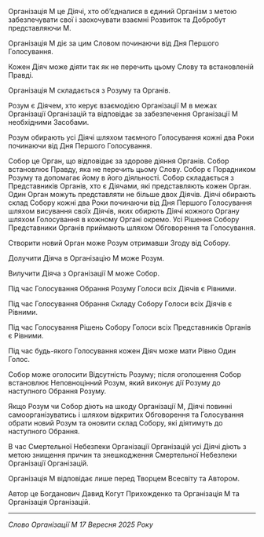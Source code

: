 Організація М це Діячі, хто обʼєдналися в єдиний Організм з метою забезпечувати свої і заохочувати взаємні Розвиток та Добробут представляючи М.

Організація М діє за цим Словом починаючи від Дня Першого Голосування.

Кожен Діяч може діяти так як не перечить цьому Слову та встановленій Правді.

Організація М складається з Розуму та Органів.

Розум є Діячем, хто керує взаємодією Організації М в межах Організації Організацій та відповідає за забезпечення Організації М необхідними Засобами.

Розум обирають усі Діячі шляхом таємного Голосування кожні два Роки починаючи від Дня Першого Голосування.

Собор це Орган, що відповідає за здорове діяння Органів.
Собор встановлює Правду, яка не перечить цьому Слову.
Собор є Порадником Розуму та допомагає йому в його діяльності.
Собор складається з Представників Органів, хто є Діячами, які представляють кожен Орган.
Один Орган можуть представляти не більше двох Діячів.
Діячі обирають склад Собору кожні два Роки починаючи від Дня Першого Голосування шляхом висування своїх Діячів, яких обирють Діячі кожного Органу шляхом Голосування в кожному Органі окремо.
Усі Рішення Собору Представники Органів приймають шляхом Обговорення та Голосування.

Створити новий Орган може Розум отримавши Згоду від Собору.

Долучити Діяча в Організацію М може Розум.

Вилучити Діяча з Організації М може Собор.

Під час Голосування Обрання Розуму Голоси всіх Діячів є Рівними.

Під час Голосування Обрання Складу Собору Голоси всіх Діячів є Рівними.

Під час Голосування Рішень Собору Голоси всіх Представників Органів є Рівними.

Під час будь-якого Голосування кожен Діяч може мати Рівно Один Голос.

Собор може оголосити Відсутність Розуму; після оголошення Собор встановлює Неповноцінний Розум, який виконує дії Розуму до наступного Обрання Розуму.

Якщо Розум чи Собор діють на шкоду Організації М, Діячі повинні самоорганізуватись і шляхом відкритих Обговорення та Голосування обрати новий Розум та оновити склад Собору, які діятимуть до наступного Обрання.

В час Смертельної Небезпеки Організації Організацій усі Діячі діють з метою знищення причин та знешкодження Смертельної Небезпеки Організації Організацій.

Організація М відповідає лише перед Творцем Всесвіту та Автором.

Автор це Богданович Давид Когут Прихожденко та Організація М та Організація Організацій.

---

_Слово Організації М 17 Вересня 2025 Року_
